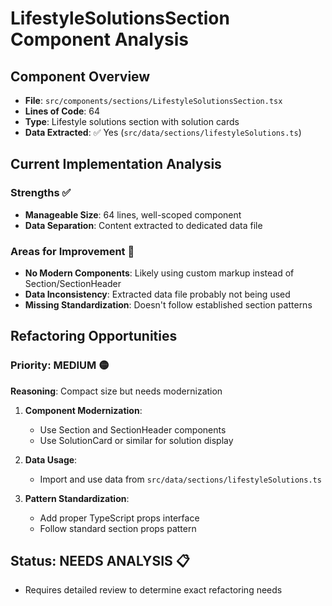 # LifestyleSolutionsSection Component Analysis

## Component Overview

- **File**: `src/components/sections/LifestyleSolutionsSection.tsx`
- **Lines of Code**: 64
- **Type**: Lifestyle solutions section with solution cards
- **Data Extracted**: ✅ Yes (`src/data/sections/lifestyleSolutions.ts`)

## Current Implementation Analysis

### Strengths ✅

- **Manageable Size**: 64 lines, well-scoped component
- **Data Separation**: Content extracted to dedicated data file

### Areas for Improvement 🔧

- **No Modern Components**: Likely using custom markup instead of Section/SectionHeader
- **Data Inconsistency**: Extracted data file probably not being used
- **Missing Standardization**: Doesn't follow established section patterns

## Refactoring Opportunities

### Priority: MEDIUM 🟡

**Reasoning**: Compact size but needs modernization

1. **Component Modernization**:
   - Use Section and SectionHeader components
   - Use SolutionCard or similar for solution display

2. **Data Usage**:
   - Import and use data from `src/data/sections/lifestyleSolutions.ts`

3. **Pattern Standardization**:
   - Add proper TypeScript props interface
   - Follow standard section props pattern

## Status: **NEEDS ANALYSIS** 📋

- Requires detailed review to determine exact refactoring needs